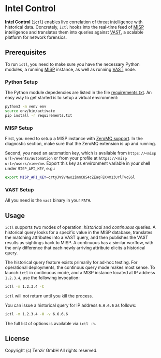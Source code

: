 # Intel Control

**Intel Control** (`ictl`) enables live correlation of threat intelligence with
historical data. Concretely, `ictl` hooks into the real-time feed of
[MISP][misp] intelligence and translates them into queries against
[VAST][vast], a scalable platform for network forensics.

## Prerequisites

To run `ictl`, you need to make sure you have the necessary Python modules, a
running [MISP][misp] instance, as well as running [VAST][vast] node.

### Python Setup

The Python module depedencies are listed in the file
[requirements.txt](requirements.txt). An easy way to get started is to setup a
virtual environment:


```sh
python3 -m venv env
source env/bin/activate
pip install -r requirements.txt
```

### MISP Setup

First, you need to setup a MISP instance with [ZeroMQ
support][misp-zmq-config]. In the diagnostic section, make sure that the ZeroMQ
extension is up and running.

Second, you need an automation key, which is available from
`https://<misp url>/events/automation` or from your profile at
`https://<misp url>/users/view/me`. Export this key as environment variable in
your shell under `MISP_API_KEY`, e.g.:

```sh
export MISP_API_KEY=qrtyJV9VMwo2immC8S4cZEaqFEK4m13UrlTvoSGl
```

### VAST Setup

All you need is the `vast` binary in your `PATH`.

## Usage

`ictl` supports two modes of operation: *historical* and *continuous* queries.
A historical query looks for a specific value in the MISP database, translates
the matching attributes into a VAST query, and then publishes the VAST results
as sightings back to MISP. A continuous has a similar worflow, with the only
difference that each newly arriving attribute elicits a historical query.

The historical query feature exists primarily for ad-hoc testing. For
operational deployments, the continous query mode makes most sense. To launch
`ictl` in continuous mode, and a MISP instance located at IP address `1.2.3.4`,
use the following invocation:

```sh
ictl -m 1.2.3.4 -C
```

`ictl` will not return until you kill the process.

You can issue a historical query for IP address `6.6.6.6` as follows:

```sh
ictl -m 1.2.3.4 -H -v 6.6.6.6
```

The full list of options is available via `ictl -h`.

## License

Copyright (c) Tenzir GmbH
All rights reserved.

[misp]: https://github.com/misp/misp
[vast]: https://github.com/vast-io/vast
[misp-zmq-config]: https://github.com/MISP/misp-book/tree/master/misp-zmq#misp-zeromq-configuration

